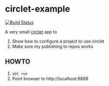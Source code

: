 # circlet-example

[![Build Status](https://travis-ci.org/overthink/circlet-example.svg?branch=master)](https://travis-ci.org/overthink/circlet-example)

A very small [circlet](https://github.com/overthink/circlet) app to

1. Show how to configure a project to use circlet
1. Make sure my publishing to repos works

## HOWTO

1. `sbt run`
1. Point browser to http://localhost:8888
